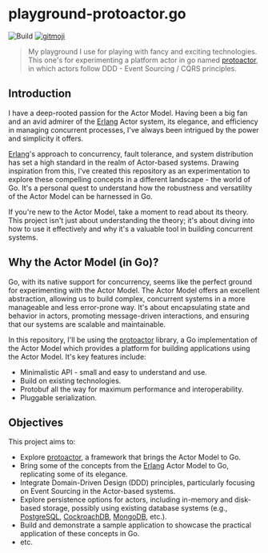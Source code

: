 # playground-protoactor.go

![Build](https://github.com/ccamel/playground-protoactor.go/workflows/Build/badge.svg)
[![gitmoji](https://img.shields.io/badge/gitmoji-%20😜%20😍-FFDD67.svg?style=flat-square)](https://gitmoji.carloscuesta.me)

> My playground I use for playing with fancy and exciting technologies. This one's for experimenting a platform actor in
> go named [protoactor](https://github.com/AsynkronIT/protoactor-go), in which actors follow DDD - Event Sourcing / CQRS principles.

## Introduction

I have a deep-rooted passion for the Actor Model. Having been a big fan and an avid admirer of the [Erlang](https://www.erlang.org) Actor system, its elegance, and efficiency in managing concurrent processes, I've always been intrigued by the power and simplicity it offers.

[Erlang](https://www.erlang.org)'s approach to concurrency, fault tolerance, and system distribution has set a high standard in the realm of Actor-based systems. Drawing inspiration from this, I've created this repository as an experimentation to explore these compelling concepts in a different landscape - the world of Go. It's a personal quest to understand how the robustness and versatility of the Actor Model can be harnessed in Go.

If you're new to the Actor Model, take a moment to read about its theory. This project isn't just about understanding the theory; it's about diving into how to use it effectively and why it's a valuable tool in building concurrent systems.

## Why the Actor Model (in Go)?

Go, with its native support for concurrency, seems like the perfect ground for experimenting with the Actor Model. The Actor Model offers an excellent abstraction, allowing us to build complex, concurrent systems in a more manageable and less error-prone way. It's about encapsulating state and behavior in actors, promoting message-driven interactions, and ensuring that our systems are scalable and maintainable.

In this repository, I'll be using the [protoactor](https://proto.actor/) library, a Go implementation of the Actor Model which provides a platform for building applications using the Actor Model. It's key features include:

- Minimalistic API - small and easy to understand and use.
- Build on existing technologies.
- Protobuf all the way for maximum performance and interoperability.
- Pluggable serialization.

## Objectives

This project aims to:

- Explore [protoactor](https://github.com/AsynkronIT/protoactor-go), a framework that brings the Actor Model to Go.
- Bring some of the concepts from the [Erlang](https://www.erlang.org) Actor Model to Go, replicating some of its elegance.
- Integrate Domain-Driven Design (DDD) principles, particularly focusing on Event Sourcing in the Actor-based systems.
- Explore persistence options for actors, including in-memory and disk-based storage, possibly using existing database systems (e.g., [PostgreSQL](https://www.postgresql.org/), [CockroachDB](https://www.cockroachlabs.com/), [MongoDB](https://www.mongodb.com/), etc.).
- Build and demonstrate a sample application to showcase the practical application of these concepts in Go.
- etc.
